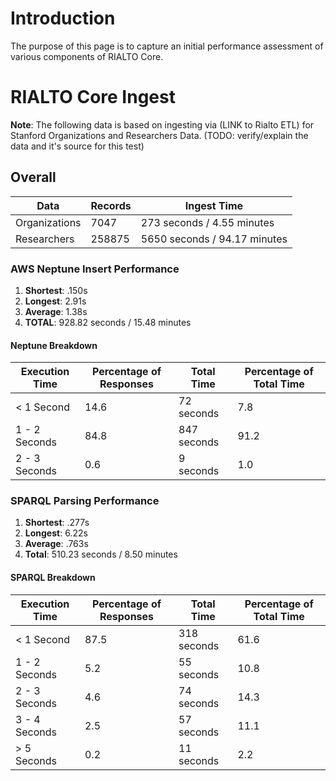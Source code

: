 # Introduction

The purpose of this page is to capture an initial performance assessment of various components of RIALTO Core.

# RIALTO Core Ingest

**Note**: The following data is based on ingesting via (LINK to Rialto ETL) for Stanford Organizations and Researchers Data. (TODO: verify/explain the data and it's source for this test)

## Overall

| Data | Records | Ingest Time |
|------|---------|-------------|
| Organizations | 7047 | 273 seconds / 4.55 minutes |
| Researchers | 258875 | 5650 seconds / 94.17 minutes |

### AWS Neptune Insert Performance

1. **Shortest**: .150s
2. **Longest**: 2.91s
3. **Average**: 1.38s
4. **TOTAL**: 928.82 seconds / 15.48 minutes

#### Neptune Breakdown

| Execution Time | Percentage of Responses | Total Time | Percentage of Total Time |
|---|---|---|---|
| < 1 Second | 14.6 | 72 seconds | 7.8 |
| 1 - 2 Seconds |  84.8 | 847 seconds | 91.2 | 
| 2 - 3 Seconds | 0.6 | 9 seconds | 1.0 |

### SPARQL Parsing Performance

1. **Shortest**: .277s
2. **Longest**: 6.22s
3. **Average**: .763s
4. **Total**: 510.23 seconds / 8.50 minutes

#### SPARQL Breakdown

| Execution Time | Percentage of Responses | Total Time | Percentage of Total Time |
|---|---|---|---|
| < 1 Second | 87.5 | 318 seconds | 61.6 |
| 1 - 2 Seconds |  5.2 | 55 seconds | 10.8 | 
| 2 - 3 Seconds | 4.6 | 74 seconds | 14.3 |
| 3 - 4 Seconds | 2.5 | 57 seconds | 11.1 |
| > 5 Seconds | 0.2 | 11 seconds | 2.2 |


